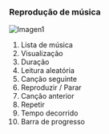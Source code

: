 ### Reprodução de música

![Imagen1](http://static.energysistem.com/images/manuals/42689/57f378ba76557.jpg)

1. Lista de música
2. Visualização
3. Duração
4. Leitura aleatória
5. Canção seguinte
6. Reproduzir / Parar
7. Canção anterior
8. Repetir
9. Tempo decorrido
10. Barra de progresso
